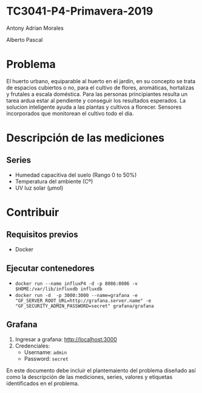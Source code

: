 # TC3041-P4-Primavera-2019

Antony Adrian Morales

Alberto Pascal

# Problema
El huerto urbano, equiparable al huerto en el jardín, en su concepto se trata de espacios cubiertos o no, para el cultivo de flores, aromáticas, hortalizas y frutales a escala doméstica. Para las personas principiantes resulta un tarea ardua estar al pendiente y conseguir los resultados esperados. La solucion inteligente ayuda a las plantas y cultivos a florecer. Sensores incorporados que monitorean el cultivo todo el día. 

# Descripción de las mediciones
## Series
- Humedad capacitiva del suelo (Rango 0 to 50%)
- Temperatura del ambiente (Cº)
- UV luz solar (μmol)

# Contribuir
## Requisitos previos
- Docker

## Ejecutar contenedores
- `docker run --name influxP4 -d -p 8086:8086 -v $HOME:/var/lib/influxdb influxdb`
- `docker run -d  -p 3000:3000 --name=grafana -e "GF_SERVER_ROOT_URL=http://grafana.server.name" -e "GF_SECURITY_ADMIN_PASSWORD=secret" grafana/grafana`

## Grafana
1. Ingresar a grafana: [http://localhost:3000](http://localhost:3000)
2. Credenciales:
    - Username: `admin`
    - Password: `secret`


En este documento debe incluir el plantemaiento del problema diseñado así como la descripción de las mediciones, series, valores y etiquetas identificados en el problema.